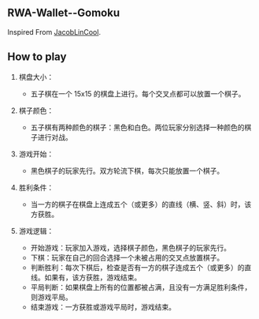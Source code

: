 ## RWA-Wallet--Gomoku

Inspired From [JacobLinCool](https://github.com/JacobLinCool/vue-gobang/).

## How to play

1. 棋盘大小：

   - 五子棋在一个 15x15 的棋盘上进行。每个交叉点都可以放置一个棋子。

2. 棋子颜色：

   - 五子棋有两种颜色的棋子：黑色和白色。两位玩家分别选择一种颜色的棋子进行对战。

3. 游戏开始：

   - 黑色棋子的玩家先行。双方轮流下棋，每次只能放置一个棋子。

4. 胜利条件：

   - 当一方的棋子在棋盘上连成五个（或更多）的直线（横、竖、斜）时，该方获胜。

5. 游戏逻辑：
   - 开始游戏：玩家加入游戏，选择棋子颜色，黑色棋子的玩家先行。
   - 下棋：玩家在自己的回合选择一个未被占用的交叉点放置棋子。
   - 判断胜利：每次下棋后，检查是否有一方的棋子连成五个（或更多）的直线。如果有，该方获胜，游戏结束。
   - 平局判断：如果棋盘上所有的位置都被占满，且没有一方满足胜利条件，则游戏平局。
   - 结束游戏：一方获胜或游戏平局时，游戏结束。
